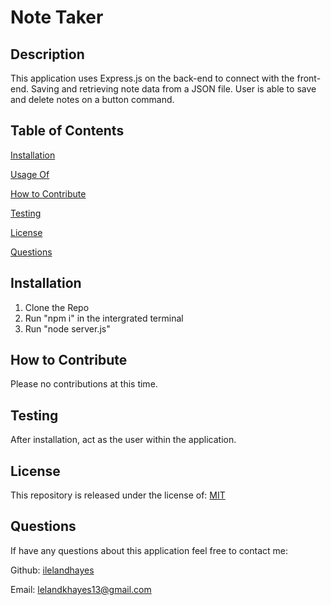   # Note Taker

  ## Description
  
  This application uses Express.js on the back-end to connect with the front-end. Saving and retrieving note data from a JSON file. User is able to save and delete notes on a button command.
  
  ## Table of Contents
  
  [Installation](https://github.com/ilelandhayes/Note-Taker#Installation)


  [Usage Of](https://github.com/ilelandhayes/Note-Taker#Usage-Of)


  [How to Contribute](https://github.com/ilelandhayes/Note-Taker#How-to-Contribute)


  [Testing](https://github.com/ilelandhayes/Note-Taker#Testing)


  [License](https://github.com/ilelandhayes/Note-Taker#License)


  [Questions](https://github.com/ilelandhayes/Note-Taker#Questions)
  
  ## Installation
  
  1. Clone the Repo 
  2. Run "npm i" in the intergrated terminal 
  3. Run "node server.js"
  
  ## How to Contribute
  
  Please no contributions at this time.
  
  ## Testing
  
  After installation, act as the user within the application.  
  
  ## License
  
  This repository is released under the license of: [MIT](https://opensource.org/licenses/MIT)

  ## Questions

  If have any questions about this application feel free to contact me:

  Github: [ilelandhayes](https://github.com/ilelandhayes)

  Email: lelandkhayes13@gmail.com